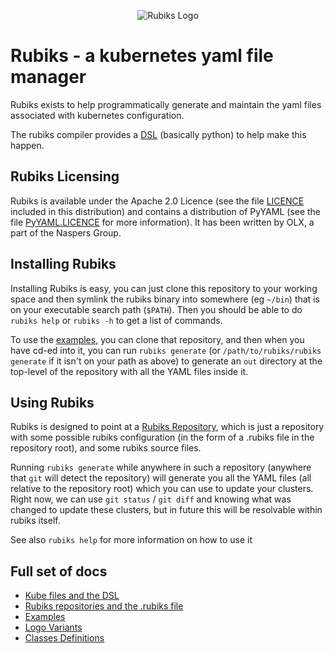<p align="center">
  <img src="docs/logos/rubiks-logo-horizontal.png" title="Rubiks Logo">
</p>

# Rubiks - a kubernetes yaml file manager

Rubiks exists to help programmatically generate and maintain the yaml files associated with kubernetes configuration.

The rubiks compiler provides a [DSL](docs/Kube%20files%20and%20the%20DSL.md) (basically python) to help make this happen.

## Rubiks Licensing

Rubiks is available under the Apache 2.0 Licence (see the file [LICENCE](LICENCE) included in this distribution) and contains a distribution of PyYAML (see the file [PyYAML.LICENCE](PyYAML.LICENCE) for more information). It has been written by OLX, a part of the Naspers Group.

## Installing Rubiks

Installing Rubiks is easy, you can just clone this repository to your working space and then symlink the rubiks binary into somewhere (eg `~/bin`) that is on your executable search path (`$PATH`). Then you should be able to do `rubiks help` or `rubiks -h` to get a list of commands.

To use the [examples](https://github.com/olx-global/rubiks-examples), you can clone that repository, and then when you have cd-ed into it, you can run `rubiks generate` (or `/path/to/rubiks/rubiks generate` if it isn't on your path as above) to generate an `out` directory at the top-level of the repository with all the YAML files inside it.

## Using Rubiks

Rubiks is designed to point at a [Rubiks Repository](docs/Rubiks%20repositories%20and%20the%20.rubiks%20file.md), which is just a repository with some possible rubiks configuration (in the form of a .rubiks file in the repository root), and some rubiks source files.

Running `rubiks generate` while anywhere in such a repository (anywhere that `git` will detect the repository) will generate you all the YAML files (all relative to the repository root) which you can use to update your clusters. Right now, we can use `git status` / `git diff` and knowing what was changed to update these clusters, but in future this will be resolvable within rubiks itself.

See also `rubiks help` for more information on how to use it

## Full set of docs

- [Kube files and the DSL](docs/Kube%20files%20and%20the%20DSL.md)
- [Rubiks repositories and the .rubiks file](docs/Rubiks%20repositories%20and%20the%20.rubiks%20file.md)
- [Examples](https://github.com/olx-global/rubiks-examples)
- [Logo Variants](docs/logos/logos.md)
- [Classes Definitions](docs/rubiks.class.md)
